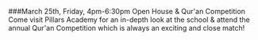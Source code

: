 ###March 25th, Friday, 4pm-6:30pm Open House & Qur'an Competition
Come visit Pillars Academy for an in-depth look at the school & attend the annual Qur'an Competition which is always an exciting and close match!
